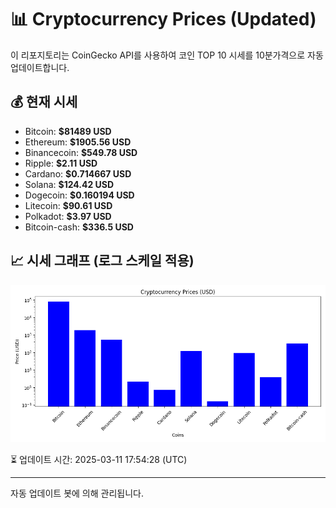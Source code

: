 
# 📊 Cryptocurrency Prices (Updated)

이 리포지토리는 CoinGecko API를 사용하여 코인 TOP 10 시세를 10분가격으로 자동 업데이트합니다.

## 💰 현재 시세
- Bitcoin: **$81489 USD**
- Ethereum: **$1905.56 USD**
- Binancecoin: **$549.78 USD**
- Ripple: **$2.11 USD**
- Cardano: **$0.714667 USD**
- Solana: **$124.42 USD**
- Dogecoin: **$0.160194 USD**
- Litecoin: **$90.61 USD**
- Polkadot: **$3.97 USD**
- Bitcoin-cash: **$336.5 USD**

## 📈 시세 그래프 (로그 스케일 적용)
![Crypto Prices](crypto_prices.png)

⏳ 업데이트 시간: 2025-03-11 17:54:28 (UTC)

---
자동 업데이트 봇에 의해 관리됩니다.
